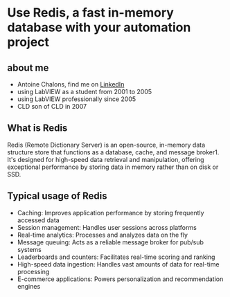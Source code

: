 # Use Redis, a fast in-memory database with your automation project

## about me

- Antoine Chalons, find me on [LinkedIn](https://www.linkedin.com/in/antoinechalons/)
- using LabVIEW as a student from 2001 to 2005
- using LabVIEW professionally since 2005
- CLD son of CLD in 2007

## What is Redis

Redis (Remote Dictionary Server) is an open-source,
in-memory data structure store that functions as a database, cache, and message broker1.
It's designed for high-speed data retrieval and manipulation, offering exceptional performance
by storing data in memory rather than on disk or SSD.

## Typical usage of Redis

- Caching: Improves application performance by storing frequently accessed data
- Session management: Handles user sessions across platforms
- Real-time analytics: Processes and analyzes data on the fly
- Message queuing: Acts as a reliable message broker for pub/sub systems
- Leaderboards and counters: Facilitates real-time scoring and ranking
- High-speed data ingestion: Handles vast amounts of data for real-time processing
- E-commerce applications: Powers personalization and recommendation engines
